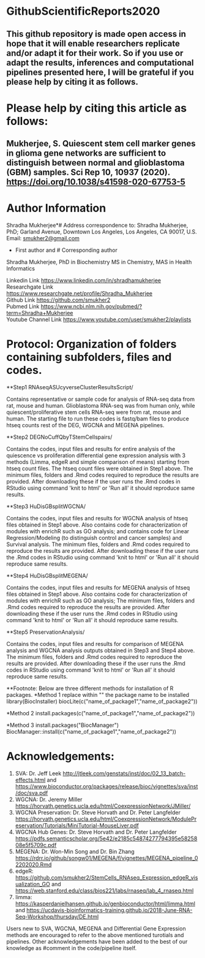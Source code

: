 # GithubScientificReports2020

## This github repository is made open access in hope that it will enable researchers replicate and/or adapt it for their work. So if you use or adapt the results, inferences and computational pipelines presented here, I will be grateful if you please help by citing it as follows. 

# Please help by citing this article as follows: 
## Mukherjee, S. Quiescent stem cell marker genes in glioma gene networks are sufficient to distinguish between normal and glioblastoma (GBM) samples. Sci Rep 10, 10937 (2020). https://doi.org/10.1038/s41598-020-67753-5


# Author Information
Shradha Mukherjee*#
Address correspondence to: Shradha Mukherjee, PhD; Garland Avenue, Downtown Los Angeles, Los Angeles, CA 90017, U.S. Email: smukher2@gmail.com
* First author and # Corresponding author

Shradha Mukherjee, PhD in Biochemistry 
MS in Chemistry, MAS in Health Informatics 

Linkedin Link https://www.linkedin.com/in/shradhamukherjee                                                                                        
Researchgate Link https://www.researchgate.net/profile/Shradha_Mukherjee                                                         
Github Link https://github.com/smukher2                                                                                                                                       
Pubmed Link https://www.ncbi.nlm.nih.gov/pubmed/?term=Shradha+Mukherjee   
Youtube Channel Link https://www.youtube.com/user/smukher2/playlists


# Protocol: Organization of folders containing subfolders, files and codes. 

**Step1 RNAseqASUcyverseClusterResultsScript/ 

Contains representative or sample code for analysis of RNA-seq data from rat, mouse and human. Glioblastoma RNA-seq was from human only, while quiescent/proliferative stem cells RNA-seq were from rat, mouse and human. The starting file to run these codes is fastq/bam files to produce htseq counts rest of the DEG, WGCNA and MEGENA pipelines. 
 
**Step2 DEGNoCuffQbyTStemCellspairs/ 

Contains the codes, input files and results for entire analysis of the quiescence vs proliferation differential gene expression analysis with 3 methods (Limma, edgeR and simple comparison of means) starting from htseq count files. The htseq count files were obtained in Step1 above.
The minimum files, folders and .Rmd codes required to reproduce the results are provided. After downloading these if the user runs the .Rmd codes in RStudio using command 'knit to html' or 'Run all' it should reproduce same results. 
  
**Step3 HuDisGBsplitWGCNA/ 

Contains the codes, input files and results for WGCNA analysis of htseq files obtained in Step1 above. Also contains code for characterization of modules with enrichR such as GO analysis; and contains code for Linear Regression/Modeling (to distinguish control and cancer samples) and Survival analysis. 
The minimum files, folders and .Rmd codes required to reproduce the results are provided. After downloading these if the user runs the .Rmd codes in RStudio using command 'knit to html' or 'Run all' it should reproduce same results. 

**Step4 HuDisGBsplitMEGENA/ 

Contains the codes, input files and results for MEGENA analysis of htseq files obtained in Step1 above. Also contains code for characterization of modules with enrichR such as GO analysis;
The minimum files, folders and .Rmd codes required to reproduce the results are provided. After downloading these if the user runs the .Rmd codes in RStudio using command 'knit to html' or 'Run all' it should reproduce same results. 

**Step5 PreservationAnalysis/ 

Contains the codes, input files and results for comparison of MEGENA analysis and WGCNA analysis outputs obtained in Step3 and Step4 above. 
The minimum files, folders and .Rmd codes required to reproduce the results are provided. After downloading these if the user runs the .Rmd codes in RStudio using command 'knit to html' or 'Run all' it should reproduce same results. 

**Footnote: Below are three different methods for installation of R packages. 
*Method 1 replace within "" the package name to be installed
library(BiocInstaller)
biocLite(c("name_of_package1","name_of_package2"))

*Method 2
install.packages(c("name_of_package1","name_of_package2"))

*Method 3
install.packages("BiocManager")
BiocManager::install(c("name_of_package1","name_of_package2"))
 

# Acknowledgements: 

1) SVA: Dr. Jeff Leek http://jtleek.com/genstats/inst/doc/02_13_batch-effects.html and https://www.bioconductor.org/packages/release/bioc/vignettes/sva/inst/doc/sva.pdf
2) WGCNA: Dr. Jeremy Miller https://horvath.genetics.ucla.edu/html/CoexpressionNetwork/JMiller/
3) WGCNA Preservation: Dr. Steve Horvath and Dr. Peter Langfelder https://horvath.genetics.ucla.edu/html/CoexpressionNetwork/ModulePreservation/Tutorials/MiniTutorial-MouseLiver.pdf
4) WGCNA Hub Genes: Dr. Steve Horvath and Dr. Peter Langfelder https://pdfs.semanticscholar.org/5e42/e2185c54874277794395e5825808e5f5709c.pdf
5) MEGENA: Dr. Won-Min Song and Dr. Bin Zhang https://rdrr.io/github/songw01/MEGENA/f/vignettes/MEGENA_pipeline_02202020.Rmd
6) edgeR: https://github.com/smukher2/StemCells_RNAseq_Expression_edgeR_visualization_GO and https://web.stanford.edu/class/bios221/labs/rnaseq/lab_4_rnaseq.html
7) limma: https://kasperdanielhansen.github.io/genbioconductor/html/limma.html and https://ucdavis-bioinformatics-training.github.io/2018-June-RNA-Seq-Workshop/thursday/DE.html

Users new to SVA, WGCNA, MEGENA and Differential Gene Expression methods are encouraged to refer to the above mentioned turotials and pipelines. Other acknowledgements have been added to the best of our knowledge as #comment in the code/pipeline itself. 
